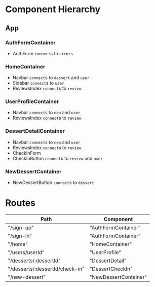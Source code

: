 # Component Hierarchy

## App

### AuthFormContainer
 + AuthForm `connect`s to `errors`

### HomeContainer
  + Navbar `connect`s to `dessert` and `user`
  + Sidebar `connect`s to `user`
  + ReviewsIndex `connect`s to `review`

### UserProfileContainer
 + Navbar `connect`s to `new` and `user`
 + ReviewsIndex `connect`s to `review`

### DessertDetailContainer
 + Navbar `connect`s to `new` and `user`
 + ReviewsIndex `connect`s to `review`
 + CheckInForm
 + CheckInButton `connect`s to `review` and `user`

### NewDessertContainer
  + NewDessertButton `connect`s to `dessert`


# Routes

| Path                             | Component             |
| ---------------------------------|-----------------------|
| "/sign-up"                       | "AuthFormContainer"   |
| "/sign-in"                       | "AuthFormContainer"   |
| "/home"                          | "HomeContainer"       |
| "/users/userId"                  | "UserProfile"         |
| "/desserts/:dessertId"           | "DessertDetail"       |
| "/desserts/:dessertId/check-in"  | "DessertCheckIn"      |
| "/new-dessert"                   | "NewDessertContainer" |
